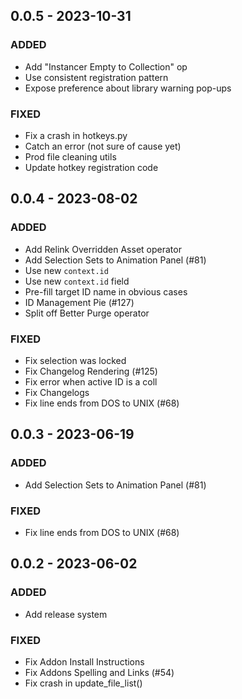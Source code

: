 ## 0.0.5 - 2023-10-31 
 
### ADDED 
- Add "Instancer Empty to Collection" op
- Use consistent registration pattern
- Expose preference about library warning pop-ups

### FIXED 
- Fix a crash in hotkeys.py
- Catch an error (not sure of cause yet)
- Prod file cleaning utils
- Update hotkey registration code

## 0.0.4 - 2023-08-02 
 
### ADDED 
- Add Relink Overridden Asset operator
- Add Selection Sets to Animation Panel (#81)
- Use new `context.id`
- Use new `context.id` field
- Pre-fill target ID name in obvious cases
- ID Management Pie (#127)
- Split off Better Purge operator

### FIXED 
- Fix selection was locked
- Fix Changelog Rendering (#125)
- Fix error when active ID is a coll
- Fix Changelogs
- Fix line ends from DOS to UNIX (#68)

## 0.0.3 - 2023-06-19 
 
### ADDED 
- Add Selection Sets to Animation Panel (#81)

### FIXED 
- Fix line ends from DOS to UNIX (#68)

## 0.0.2 - 2023-06-02 
 
### ADDED 
- Add release system

### FIXED 
- Fix Addon Install Instructions
- Fix Addons Spelling and Links (#54)
- Fix crash in update_file_list()


